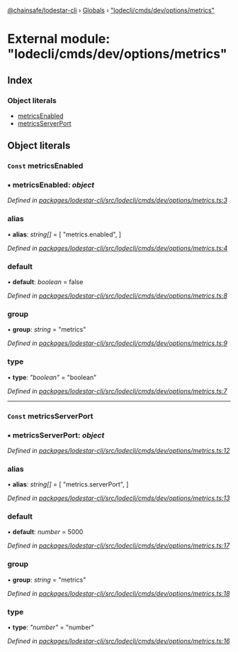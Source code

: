 [@chainsafe/lodestar-cli](../README.md) › [Globals](../globals.md) › ["lodecli/cmds/dev/options/metrics"](_lodecli_cmds_dev_options_metrics_.md)

# External module: "lodecli/cmds/dev/options/metrics"

## Index

### Object literals

* [metricsEnabled](_lodecli_cmds_dev_options_metrics_.md#const-metricsenabled)
* [metricsServerPort](_lodecli_cmds_dev_options_metrics_.md#const-metricsserverport)

## Object literals

### `Const` metricsEnabled

### ▪ **metricsEnabled**: *object*

*Defined in [packages/lodestar-cli/src/lodecli/cmds/dev/options/metrics.ts:3](https://github.com/ChainSafe/lodestar/blob/d092a7def/packages/lodestar-cli/src/lodecli/cmds/dev/options/metrics.ts#L3)*

###  alias

• **alias**: *string[]* = [
    "metrics.enabled",
  ]

*Defined in [packages/lodestar-cli/src/lodecli/cmds/dev/options/metrics.ts:4](https://github.com/ChainSafe/lodestar/blob/d092a7def/packages/lodestar-cli/src/lodecli/cmds/dev/options/metrics.ts#L4)*

###  default

• **default**: *boolean* = false

*Defined in [packages/lodestar-cli/src/lodecli/cmds/dev/options/metrics.ts:8](https://github.com/ChainSafe/lodestar/blob/d092a7def/packages/lodestar-cli/src/lodecli/cmds/dev/options/metrics.ts#L8)*

###  group

• **group**: *string* = "metrics"

*Defined in [packages/lodestar-cli/src/lodecli/cmds/dev/options/metrics.ts:9](https://github.com/ChainSafe/lodestar/blob/d092a7def/packages/lodestar-cli/src/lodecli/cmds/dev/options/metrics.ts#L9)*

###  type

• **type**: *"boolean"* = "boolean"

*Defined in [packages/lodestar-cli/src/lodecli/cmds/dev/options/metrics.ts:7](https://github.com/ChainSafe/lodestar/blob/d092a7def/packages/lodestar-cli/src/lodecli/cmds/dev/options/metrics.ts#L7)*

___

### `Const` metricsServerPort

### ▪ **metricsServerPort**: *object*

*Defined in [packages/lodestar-cli/src/lodecli/cmds/dev/options/metrics.ts:12](https://github.com/ChainSafe/lodestar/blob/d092a7def/packages/lodestar-cli/src/lodecli/cmds/dev/options/metrics.ts#L12)*

###  alias

• **alias**: *string[]* = [
    "metrics.serverPort",
  ]

*Defined in [packages/lodestar-cli/src/lodecli/cmds/dev/options/metrics.ts:13](https://github.com/ChainSafe/lodestar/blob/d092a7def/packages/lodestar-cli/src/lodecli/cmds/dev/options/metrics.ts#L13)*

###  default

• **default**: *number* = 5000

*Defined in [packages/lodestar-cli/src/lodecli/cmds/dev/options/metrics.ts:17](https://github.com/ChainSafe/lodestar/blob/d092a7def/packages/lodestar-cli/src/lodecli/cmds/dev/options/metrics.ts#L17)*

###  group

• **group**: *string* = "metrics"

*Defined in [packages/lodestar-cli/src/lodecli/cmds/dev/options/metrics.ts:18](https://github.com/ChainSafe/lodestar/blob/d092a7def/packages/lodestar-cli/src/lodecli/cmds/dev/options/metrics.ts#L18)*

###  type

• **type**: *"number"* = "number"

*Defined in [packages/lodestar-cli/src/lodecli/cmds/dev/options/metrics.ts:16](https://github.com/ChainSafe/lodestar/blob/d092a7def/packages/lodestar-cli/src/lodecli/cmds/dev/options/metrics.ts#L16)*
